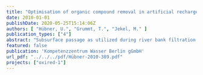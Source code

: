 ```yaml
---
title: "Optimisation of organic compound removal in artificial recharge systems by redox control and enhanced oxidation"
date: 2010-01-01
publishDate: 2020-05-25T15:14:06Z
authors: [ "Hübner, U.", "Grummt, T.", "Jekel, M." ]
publication_types: ["4"]
abstract: "Subsurface passage as utilized during river bank filtration and artificial groundwater recharge has shown to be an effective barrier for multiple substances present in surface waters during drinking water production. Additionally it is widely used as polishing step after wastewater treatment. However, there are limitations concerning the removal of DOC and specific trace organics. The project ”OXIRED“ aims at assessing possibilities to overcome these limitations by combining subsurface passage with pre-oxidation by ozone. In the first phase of the project, laboratory-scale column experiments were conducted in order to quantify removal for different settings under varying conditions. In a previous study different combinations of advanced oxidation and subsurface passage were evaluated concerning their potential removal efficiency and practical implementation on the basis of existing, published experiences and theoretical considerations. Two different scenarios were identified as promising for experiments in laboratory-scale columns with surface water and sewage treatment plant effluent: (A) surface water - oxidation - groundwater recharge and (B) surface water - short bankfiltration - oxidation - groundwater recharge. The investigations were designed to lead to recommendations for the implementation of a combined system of subsurface passage and advanced oxidation in pilot scale experiments that will be carried out in the second phase of the project. Prior to column experiments, batch tests following the RCT-concept by Elovitz and von Gunten (1999) were carried out to characterize the reaction of ozone with the investigated water qualities [1]. Additional batch ozonation tests with subsequent analysis of biodegradable dissolved organic carbon (BDOC) were conducted in order to determine optimal ozone doses for DOC removal in column experiments. For laboratory-scale experiments a set of 8 soil columns (length: 1 m; diameter: 0.3 m) was operated at TUB to evaluate the effects of pre-ozonation of different source waters (secondary effluent, surface water, bank filtrate). Ozonation was conducted with gaseous ozone in a 13-L stirred tank reactor. Specific ozone doses of 0.7 mg O3/mg DOC0 and 0.9 mg O3/mg DOC0 were investigated. Trace organic compounds to be targeted were identified in a prior literature study on existing data on subsurface removal. Results from laboratory-scale soil column experiments led to recommend specific ozone doses (z) of 0.7 mg O3/mg DOC0 for the following technical- and pilot-scale applications. Removal of surface water DOC in the soil columns was increased from 22% without ozonation to 40% (z = 0.7) and 45% (z = 0.9) with preozonation and the DOC in the column effluent reached the level of tap water in Berlin within less than one week of retention time. At bank filtration and artificial recharge sites in Berlin similar removal rates were only observed within 3 - 6 months of retention [2]. The transformation of many trace compounds was efficient with specific ozone doses of 0.6-0.7 mg O3/mg DOC0. Realistic surface water concentrations of carbamazepine,sulfamethoxazole, diclofenac and bentazone were reduced below the limits of quantification (LOQ). The pesticides diuron and linuron were reduced close to LOQ. The substances MTBE, ETBE and atrazine were only partly transformed during ozonation. For efficient transformation of these substances, higher ozone doses or an optimisation of the oxidation process, for example as advanced oxidation process (AOP), should be considered. Operating a preceding bank filtration (scenario B) will enhance the transformation efficiency of MTBE and ETBE. With similar ozone consumption the transformation of MTBE and ETBE was increased by 27-31% and 28-33% of the original removal, respectively. Other investigated compounds were efficiently transformed during ozonation of surface water independently of the preceding bank filtration step. For the removal of bulk organic carbon only little improvement was observed for scenario B. Overall DOC removal increased from 45% with direct ozonation of surface water to up to 50% with a preceding soil column. Despite the presence of relevant bromide concentrations (~ 100 µg/L) formation of the oxidation by-product bromate was not observed (< 5 µg/L). However, this could also be a result of analytical problems, as later spiking tests showed. Formation of brominated organic compounds was also not observed. Adsorbable organic bromide (AOBr) even decreased by 50 - 60% for secondary effluent and 80 - 90% for surface water. The reduction of AOBr concentrations was accompanied by an increase of inorganic bromide by up to 40 µg/L during ozonation of surface water. In the two conducted in vitro genotoxicity tests (Ames test, micronucleus assay) no genotoxicity caused by ozonation of water samples was observed. Testing for cytotoxicity (glucose consumption rate, ROS generation) showed positive results in several samples. However, a systematic attribution of toxic effects to ozonation or subsequent soil passage was not possible. Reasons for cytotoxic effects were not evaluated within the scope of this project but it is assumed that they were caused by unknown cofactors. These results show that the objectives of enhanced removal of trace organics and DOC by combining ozonation and subsurface passage are well met. Further investigations need to confirm this for the pilot scale, especially taking into account the formation, retention and toxicity of oxidation by-products."
featured: false
publication: 'Kompetenzzentrum Wasser Berlin gGmbH'
url_pdf: "../../../pdf/Hübner-2010-389.pdf"
projects: ["oxired-1"]
---
```


